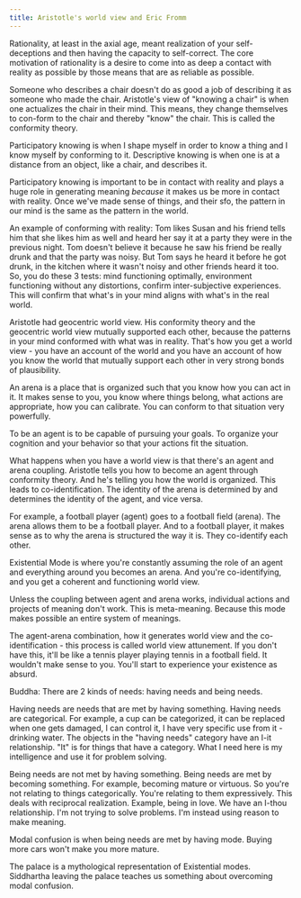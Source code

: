 ```yaml
---
title: Aristotle's world view and Eric Fromm
---
```


Rationality, at least in the axial age, meant realization of your self-deceptions and then having the capacity to self-correct. The core motivation of rationality is a desire to come into as deep a contact with reality as possible by those means that are as reliable as possible.

Someone who describes a chair doesn't do as good a job of describing it as someone who made the chair. Aristotle's view of "knowing a chair" is when one actualizes the chair in their mind. This means, they change themselves to con-form to the chair and thereby "know" the chair. This is called the conformity theory.

Participatory knowing is when I shape myself in order to know a thing and I know myself by conforming to it. Descriptive knowing is when one is at a distance from an object, like a chair, and describes it.

Participatory knowing is important to be in contact with reality and plays a huge role in generating meaning *because* it makes us be more in contact with reality. Once we've made sense of things, and their sfo, the pattern in our mind is the same as the pattern in the world.

An example of conforming with reality: Tom likes Susan and his friend tells him that she likes him as well and heard her say it at a party they were in the previous night. Tom doesn't believe it because he saw his friend be really drunk and that the party was noisy. But Tom says he heard it before he got drunk, in the kitchen where it wasn't noisy and other friends heard it too. So, you do these 3 tests: mind functioning optimally, environment functioning without any distortions, confirm inter-subjective experiences. This will confirm that what's in your mind aligns with what's in the real world.

Aristotle had geocentric world view. His conformity theory and the geocentric world view mutually supported each other, because the patterns in your mind conformed with what was in reality. That's how you get a world view - you have an account of the world and you have an account of how you know the world that mutually support each other in very strong bonds of plausibility.

An arena is a place that is organized such that you know how you can act in it. It makes sense to you, you know where things belong, what actions are appropriate, how you can calibrate. You can conform to that situation very powerfully.

To be an agent is to be capable of pursuing your goals. To organize your cognition and your behavior so that your actions fit the situation.

What happens when you have a world view is that there's an agent and arena coupling. Aristotle tells you how to become an agent through conformity theory. And he's telling you how the world is organized. This leads to co-identification. The identity of the arena is determined by and determines the identity of the agent, and vice versa.

For example, a football player (agent) goes to a football field (arena). The arena allows them to be a football player. And to a football player, it makes sense as to why the arena is structured the way it is. They co-identify each other.

Existential Mode is where you're constantly assuming the role of an agent and everything around you becomes an arena. And you're co-identifying, and you get a coherent and functioning world view.

Unless the coupling between agent and arena works, individual actions and projects of meaning don't work. This is meta-meaning. Because this mode makes possible an entire system of meanings.

The agent-arena combination, how it generates world view and the co-identification - this process is called world view attunement. If you don't have this, it'll be like a tennis player playing tennis in a football field. It wouldn't make sense to you. You'll start to experience your existence as absurd.

Buddha: There are 2 kinds of needs: having needs and being needs.

Having needs are needs that are met by having something. Having needs are categorical. For example, a cup can be categorized, it can be replaced when one gets damaged, I can control it, I have very specific use from it - drinking water. The objects in the "having needs" category have an I-it relationship. "It" is for things that have a category. What I need here is my intelligence and use it for problem solving.

Being needs are not met by having something. Being needs are met by becoming something. For example, becoming mature or virtuous. So you're not relating to things categorically. You're relating to them expressively. This deals with reciprocal realization. Example, being in love. We have an I-thou relationship. I'm not trying to solve problems. I'm instead using reason to make meaning.

Modal confusion is when being needs are met by having mode. Buying more cars won't make you more mature.

The palace is a mythological representation of Existential modes. Siddhartha leaving the palace teaches us something about overcoming modal confusion.
